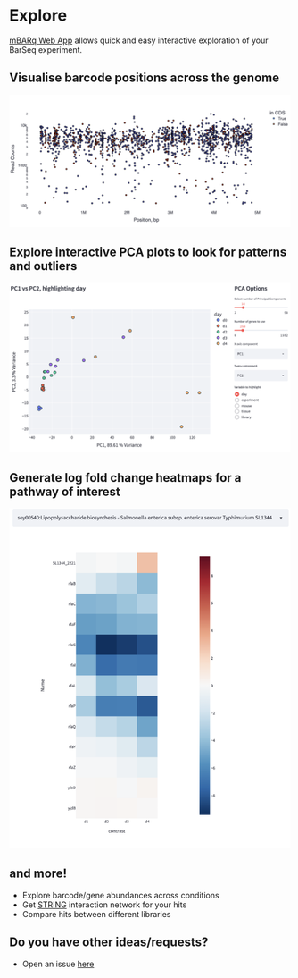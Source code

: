 # Explore


[mBARq Web App](https://mbarq-app.herokuapp.com/) allows quick and easy interactive exploration of your BarSeq experiment. 


## Visualise barcode positions across the genome

![library](images/mbarq_app_library.png)

## Explore interactive PCA plots to look for patterns and outliers

![pca](images/mbarq_app_pca.png)

## Generate log fold change heatmaps for a pathway of interest

![heatmap](images/mbarq_app_heatmap.png)

## and more!

- Explore barcode/gene abundances across conditions
- Get [STRING](https://string-db.org/) interaction network for your hits
- Compare hits between different libraries

## Do you have other ideas/requests? 

- Open an issue [here](https://github.com/ASintsova/mbarq_app)
